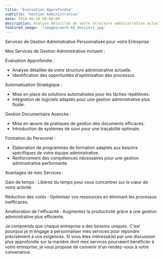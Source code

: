```yaml
---
title: 'Évaluation Approfondie'
subtitle: 'Gestion Administrative'
date: 2018-06-30 00:00:00
description: Analyse détaillée de votre structure administrative actuelle. Identification des opportunités d'optimisation des processus.
featured_image: '/images/work-02_dossiers.jpg'
---
```


Services de Gestion Administrative Personnalisée pour votre Entreprise

Mes Services de Gestion Administrative incluent :

Évaluation Approfondie :
* Analyse détaillée de votre structure administrative actuelle.
* Identification des opportunités d'optimisation des processus.

Automatisation Stratégique :
* Mise en place de solutions automatisées pour les tâches répétitives.
* Intégration de logiciels adaptés pour une gestion administrative plus fluide.

Gestion Documentaire Avancée :
* Mise en œuvre de pratiques de gestion des documents efficaces.
* Introduction de systèmes de suivi pour une traçabilité optimale.

Formation du Personnel :
* Élaboration de programmes de formation adaptés aux besoins spécifiques de votre équipe administrative.
* Renforcement des compétences nécessaires pour une gestion administrative performante.

Avantages de mes Services :

Gain de temps : Libérez du temps pour vous concentrer sur le cœur de votre activité.

Réduction des coûts : Optimisez vos ressources en éliminant les processus inefficaces.

Amélioration de l'efficacité : Augmentez la productivité grâce à une gestion administrative plus efficiente.

Je comprends que chaque entreprise a des besoins uniques. C'est pourquoi je m'engage à personnaliser mes services pour répondre précisément à vos exigences.
Si vous êtes intéressé(e) par une discussion plus approfondie sur la manière dont mes services pourraient bénéficier à votre entreprise, je vous propose de convenir d'un rendez-vous à votre convenance.

